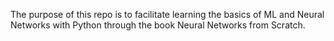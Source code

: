 The purpose of this repo is to facilitate learning the basics of ML and Neural Networks with Python
through the book Neural Networks from Scratch. 
